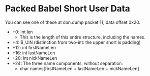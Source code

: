 # Packed Babel Short User Data
You can see one of these at don.dump packet 11, data offset 0x20.


* +0: int len
	* This is the length of this entire structure, including the names.
* +4: B_UIN (distinction from two-int: the upper short is padding)
* +12: int firstNameLen
* +16: int lastNameLen
* +20: int nickNameLen
* +24: The three name components, without separation.
	* char names[firstNameLen + lastNameLen + nickNameLen]



